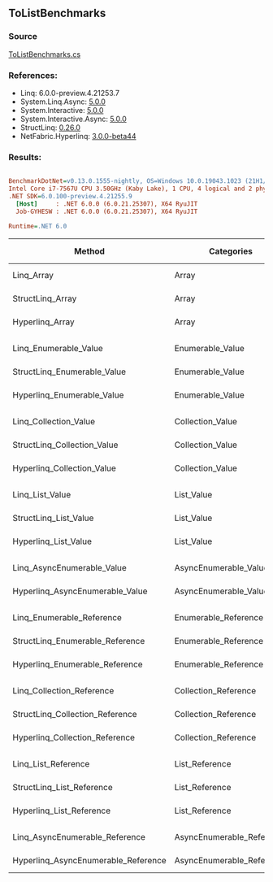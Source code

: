 ﻿## ToListBenchmarks

### Source
[ToListBenchmarks.cs](../NetFabric.Hyperlinq.Benchmarks/Benchmarks/ToListBenchmarks.cs)

### References:
- Linq: 6.0.0-preview.4.21253.7
- System.Linq.Async: [5.0.0](https://www.nuget.org/packages/System.Linq.Async/5.0.0)
- System.Interactive: [5.0.0](https://www.nuget.org/packages/System.Interactive/5.0.0)
- System.Interactive.Async: [5.0.0](https://www.nuget.org/packages/System.Interactive.Async/5.0.0)
- StructLinq: [0.26.0](https://www.nuget.org/packages/StructLinq/0.26.0)
- NetFabric.Hyperlinq: [3.0.0-beta44](https://www.nuget.org/packages/NetFabric.Hyperlinq/3.0.0-beta44)

### Results:
``` ini

BenchmarkDotNet=v0.13.0.1555-nightly, OS=Windows 10.0.19043.1023 (21H1/May2021Update)
Intel Core i7-7567U CPU 3.50GHz (Kaby Lake), 1 CPU, 4 logical and 2 physical cores
.NET SDK=6.0.100-preview.4.21255.9
  [Host]     : .NET 6.0.0 (6.0.21.25307), X64 RyuJIT
  Job-GYHESW : .NET 6.0.0 (6.0.21.25307), X64 RyuJIT

Runtime=.NET 6.0  

```
|                              Method |                Categories | Count |        Mean |     Error |    StdDev | Ratio | RatioSD |  Gen 0 | Gen 1 | Gen 2 | Allocated |
|------------------------------------ |-------------------------- |------ |------------:|----------:|----------:|------:|--------:|-------:|------:|------:|----------:|
|                          Linq_Array |                     Array |   100 |    57.37 ns |  0.391 ns |  0.347 ns |  1.00 |    0.00 | 0.2180 |     - |     - |     456 B |
|                    StructLinq_Array |                     Array |   100 |    89.36 ns |  0.638 ns |  0.533 ns |  1.56 |    0.01 | 0.2180 |     - |     - |     456 B |
|                     Hyperlinq_Array |                     Array |   100 |    44.93 ns |  0.294 ns |  0.229 ns |  0.78 |    0.01 | 0.2180 |     - |     - |     456 B |
|                                     |                           |       |             |           |           |       |         |        |       |       |           |
|               Linq_Enumerable_Value |          Enumerable_Value |   100 |   903.35 ns |  6.611 ns |  6.184 ns |  1.00 |    0.00 | 0.5808 |     - |     - |   1,216 B |
|         StructLinq_Enumerable_Value |          Enumerable_Value |   100 |   911.17 ns |  4.143 ns |  3.673 ns |  1.01 |    0.01 | 0.2327 |     - |     - |     488 B |
|          Hyperlinq_Enumerable_Value |          Enumerable_Value |   100 |   587.79 ns |  3.092 ns |  2.741 ns |  0.65 |    0.00 | 0.2365 |     - |     - |     496 B |
|                                     |                           |       |             |           |           |       |         |        |       |       |           |
|               Linq_Collection_Value |          Collection_Value |   100 |    51.89 ns |  0.784 ns |  0.733 ns |  1.00 |    0.00 | 0.2180 |     - |     - |     456 B |
|         StructLinq_Collection_Value |          Collection_Value |   100 |   922.14 ns |  7.969 ns |  7.454 ns | 17.78 |    0.32 | 0.2327 |     - |     - |     488 B |
|          Hyperlinq_Collection_Value |          Collection_Value |   100 |   141.96 ns |  0.786 ns |  0.656 ns |  2.73 |    0.04 | 0.2370 |     - |     - |     496 B |
|                                     |                           |       |             |           |           |       |         |        |       |       |           |
|                     Linq_List_Value |                List_Value |   100 |    53.18 ns |  0.580 ns |  0.514 ns |  1.00 |    0.00 | 0.2180 |     - |     - |     456 B |
|               StructLinq_List_Value |                List_Value |   100 |   253.74 ns |  3.019 ns |  2.824 ns |  4.77 |    0.08 | 0.2179 |     - |     - |     456 B |
|                Hyperlinq_List_Value |                List_Value |   100 |    77.76 ns |  0.632 ns |  0.560 ns |  1.46 |    0.02 | 0.2295 |     - |     - |     480 B |
|                                     |                           |       |             |           |           |       |         |        |       |       |           |
|          Linq_AsyncEnumerable_Value |     AsyncEnumerable_Value |   100 | 1,862.15 ns |  8.393 ns |  7.851 ns |  1.00 |    0.00 | 0.5798 |     - |     - |   1,216 B |
|     Hyperlinq_AsyncEnumerable_Value |     AsyncEnumerable_Value |   100 | 1,210.80 ns |  4.677 ns |  3.906 ns |  0.65 |    0.00 | 0.5798 |     - |     - |   1,216 B |
|                                     |                           |       |             |           |           |       |         |        |       |       |           |
|           Linq_Enumerable_Reference |      Enumerable_Reference |   100 |   879.43 ns |  8.114 ns |  6.335 ns |  1.00 |    0.00 | 0.5808 |     - |     - |   1,216 B |
|     StructLinq_Enumerable_Reference |      Enumerable_Reference |   100 |   921.20 ns |  4.572 ns |  4.277 ns |  1.05 |    0.01 | 0.2327 |     - |     - |     488 B |
|      Hyperlinq_Enumerable_Reference |      Enumerable_Reference |   100 | 1,036.35 ns |  7.064 ns |  6.262 ns |  1.18 |    0.01 | 0.2327 |     - |     - |     488 B |
|                                     |                           |       |             |           |           |       |         |        |       |       |           |
|           Linq_Collection_Reference |      Collection_Reference |   100 |    52.01 ns |  0.397 ns |  0.331 ns |  1.00 |    0.00 | 0.2180 |     - |     - |     456 B |
|     StructLinq_Collection_Reference |      Collection_Reference |   100 |   910.52 ns |  3.786 ns |  3.356 ns | 17.50 |    0.12 | 0.2327 |     - |     - |     488 B |
|      Hyperlinq_Collection_Reference |      Collection_Reference |   100 |    68.43 ns |  0.609 ns |  0.540 ns |  1.32 |    0.01 | 0.2295 |     - |     - |     480 B |
|                                     |                           |       |             |           |           |       |         |        |       |       |           |
|                 Linq_List_Reference |            List_Reference |   100 |    52.21 ns |  0.408 ns |  0.361 ns |  1.00 |    0.00 | 0.2180 |     - |     - |     456 B |
|           StructLinq_List_Reference |            List_Reference |   100 |   914.68 ns |  6.522 ns |  6.101 ns | 17.53 |    0.15 | 0.2327 |     - |     - |     488 B |
|            Hyperlinq_List_Reference |            List_Reference |   100 |    77.22 ns |  1.111 ns |  0.928 ns |  1.48 |    0.02 | 0.2295 |     - |     - |     480 B |
|                                     |                           |       |             |           |           |       |         |        |       |       |           |
|      Linq_AsyncEnumerable_Reference | AsyncEnumerable_Reference |   100 | 1,862.73 ns |  9.873 ns |  8.244 ns |  1.00 |    0.00 | 0.5798 |     - |     - |   1,216 B |
| Hyperlinq_AsyncEnumerable_Reference | AsyncEnumerable_Reference |   100 | 2,032.68 ns | 18.738 ns | 17.527 ns |  1.09 |    0.01 | 0.5951 |     - |     - |   1,248 B |
